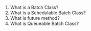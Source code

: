 1. What is a Batch Class?
2. What is a Schedulable Batch Class?
3. What is future method?
4. What is Queueable Batch Class?